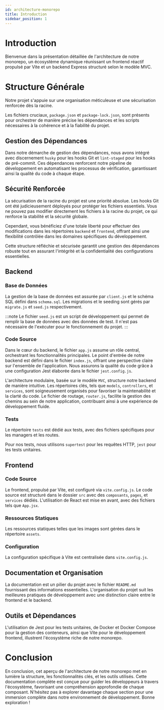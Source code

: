 ```yaml
---
id: architecture-monorepo
title: Introduction
sidebar_position: 1
---
```


# Introduction

Bienvenue dans la présentation détaillée de l'architecture de notre monorepo, un écosystème dynamique réunissant un frontend réactif propulsé par Vite et un backend Express structuré selon le modèle MVC.

# Structure Générale

Notre projet s'appuie sur une organisation méticuleuse et une sécurisation renforcée dès la racine.

Les fichiers cruciaux, `package.json` et `package-lock.json`, sont présents pour orchestrer de manière précise les dépendances et les scripts nécessaires à la cohérence et à la fiabilité du projet.

## Gestion des Dépendances

Dans notre démarche de gestion des dépendances, nous avons intégré avec discernement `husky` pour les hooks Git et `lint-staged` pour les hooks de pré-commit. Ces dépendances renforcent notre pipeline de développement en automatisant les processus de vérification, garantissant ainsi la qualité du code à chaque étape.

## Sécurité Renforcée

La sécurisation de la racine du projet est une priorité absolue. Les hooks Git ont été judicieusement déployés pour protéger les fichiers essentiels. Vous ne pouvez pas modifier directement les fichiers à la racine du projet, ce qui renforce la stabilité et la sécurité globale.

Cependant, vous bénéficiez d'une totale liberté pour effectuer des modifications dans les répertoires `backend` et `frontend`, offrant ainsi une flexibilité contrôlée dans les domaines spécifiques du développement.

Cette structure réfléchie et sécurisée garantit une gestion des dépendances robuste tout en assurant l'intégrité et la confidentialité des configurations essentielles.

## Backend

### Base de Données

La gestion de la base de données est assurée par `client.js` et le schéma SQL défini dans `schema.sql`. Les migrations et le seeding sont gérés par `migrate.js` et `seed.js` respectivement.

:::note
Le fichier `seed.js` est un script de développement qui permet de remplir la base de données avec des données de test. Il n'est pas nécessaire de l'exécuter pour le fonctionnement du projet.
:::

### Code Source

Dans le cœur du backend, le fichier `app.js` assume un rôle central, orchestrant les fonctionnalités principales. Le point d'entrée de notre backend est défini dans le fichier `index.js`, offrant une perspective claire sur l'ensemble de l'application. Nous assurons la qualité du code grâce à une configuration Jest élaborée dans le fichier `jest.config.js`.

L'architecture modulaire, basée sur le modèle `MVC`, structure notre backend de manière intuitive. Les répertoires clés, tels que `models`, `controllers`, et `services`, sont soigneusement organisés pour favoriser la maintenabilité et la clarté du code. Le fichier de routage, `router.js`, facilite la gestion des chemins au sein de notre application, contribuant ainsi à une expérience de développement fluide.

### Tests

Le répertoire `tests` est dédié aux tests, avec des fichiers spécifiques pour les managers et les routes.

Pour nos tests, nous utilisons `supertest` pour les requêtes HTTP, `jest` pour les tests unitaires.

## Frontend

### Code Source

Le frontend, propulsé par Vite, est configuré via `vite.config.js`. Le code source est structuré dans le dossier `src` avec des `composants`, `pages`, et `services` dédiés. L'utilisation de React est mise en avant, avec des fichiers tels que `App.jsx`.

### Ressources Statiques

Les ressources statiques telles que les images sont gérées dans le répertoire `assets`.

### Configuration

La configuration spécifique à Vite est centralisée dans `vite.config.js`.

## Documentation et Organisation

La documentation est un pilier du projet avec le fichier `README.md` fournissant des informations essentielles. L'organisation du projet suit les meilleures pratiques de développement avec une distinction claire entre le frontend et le backend.

## Outils et Dépendances

L'utilisation de Jest pour les tests unitaires, de Docker et Docker Compose pour la gestion des conteneurs, ainsi que Vite pour le développement frontend, illustrent l'écosystème riche de notre monorepo.

# Conclusion

En conclusion, cet aperçu de l'architecture de notre monorepo met en lumière la structure, les fonctionnalités clés, et les outils utilisés. Cette documentation complète est conçue pour guider les développeurs à travers l'écosystème, favorisant une compréhension approfondie de chaque composant. N'hésitez pas à explorer davantage chaque section pour une immersion complète dans notre environnement de développement. Bonne exploration !
